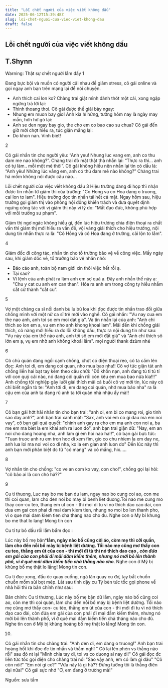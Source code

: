 ```yaml
---
title: "Lỗi chết người của việc viết không dấu"
date: 2025-06-12T15:39:48Z
slug: loi-chet-nguoi-cua-viec-viet-khong-dau
draft: false
---
```


## Lỗi chết người của việc viết không dấu

## T.Shynn

Warning: Thật sự chết người lắm đấy 
1
 
Đang bực bội và muốn có người cãi nhau để giảm stress, cô gái online và gọi ngay anh bạn trên mạng lại để nói chuyện.
- Anh thich cai lon ko?
Chàng trai giật mình đánh thót một cái, xong ngập ngừng trả lời lại:
- Thinh thoang thoi.
Cô gái được thể giãi bày ngay:
- Nhung em muon bay gio!
Anh kia hí hửng, tưởng hôm nay là ngày may mắn, hớn hở gõ lại:
- Anh se den ngay bay gio, the cho em co bao cao su chua?
Cô gái đến giờ mới chợt hiểu ra, tức giận mắng lại:
- Do khon nan. Vinh biet!
 
2
 
Cô gái nhắn tin cho người yêu: “Anh yeu! Nhung luc vang em, anh co thu dam me nao không?”.
Chàng trai đỏ mặt thật thà nhắn lại: “Thực ra thì… anh có tự làm.. mỗi một mẻ thôi”.
Cô gái không hiểu nên nhắn lại tin có dấu là: “Anh yêu! Những lúc vắng em, anh có thú đam mê nào không?”
Chàng trai há mồm không nói được câu nào...
 
Lỗi chết người của việc viết không dấu 3
Hiệu trưởng đang đi họp thì nhận được tin nhắn từ giám thị của trường: "Co Hong va co Hoa dang o truong, cai lon to lam".
Hiệu trưởng đọc tin nhắn tái hết cả mặt. Ngay hôm sau, hiệu trưởng gọi giám thị vào phòng hội đồng khiển trách và đưa quyết định ngưng công tác với vị giám thị này vì lý do: "Mất đạo đức, không phù hợp với môi trường sư phạm".
 
Giám thị ngơ ngác không hiểu gì, đến lúc hiệu trưởng chìa điện thoại ra chất vấn thì giám thị mới hiểu ra vấn đề, vội vàng giải thích cho hiệu trưởng, nội dung tin nhắn thực ra là: "Cô Hồng và cô Hoa đang ở trường, cãi lộn to lắm".
 
4
 
Giám đốc đi công tác, nhắn tin cho tổ trưởng bảo vệ về công việc.
Mấy ngày sau, khi giám đốc về, tổ trưởng bảo vệ nhăn nhó:
- Báo cáo anh, toàn bộ nam giới xin thôi việc hết rồi ạ.
- Tại sao?
- Vì lệnh của anh phát ra làm anh em sợ quá ạ. Đây anh nhắn thế này ạ: "Chu y cat cu anh em can than".
Hóa ra anh em trong công ty hiểu nhầm cắt cử thành "cắt cu".
 
5
 
Vợ một chàng ca sĩ nổi danh bù lu bù loa khi đọc được tin nhắn trao đổi giữa chồng mình với một nữ ca sĩ trẻ mới vào nghề. 
Cô gái nhắn: "Vu nay cua em the nao anh, anh toi so em moi dat gia".
Và tin nhắn lại của anh: "Anh chi thich so lon em a, vu em nho anh khong khoai lam".
Mãi đến khi chồng giải thích, cô nàng mới hiểu ra do lỗi không dấu, thực ra nội dung tin như sau: "Vụ này của em thế nào anh, anh tới sô em mới đắt giá" và "Anh chỉ thích sô lớn em ạ, vụ em nhờ anh không khoái lắm".
mọi người thank dzùm nhé
 
6
 
Cô chủ quán đang ngồi cạnh chồng, chợt có điện thoại reo, cô ta cầm lên đọc: Anh toi di, em dang coi quan, nho mua bao nha!! Cô vợ tức giận tát anh chồng liền hai bạt tay kèm theo câu chửi: "Đồ khốn nạn, anh đang tù ti tú tí với con quỷ cái nào, nó đang cởi quần rồi còn kêu em mua bao nữa kìa!!!" Anh chồng tội nghiệp gãy lưỡi giải thích mãi cả buổi cô vợ mới tin, lúc này cô chỉ biết ngẩn tò te: "Anh tới đi, em đang coi quán, nhớ mua báo nha" ra là cậu em của anh ta đang rủ anh ta tới quán nhà nhậu ấy mà!!
 
7
 
Cô bạn gái hớt hãi nhắn tin cho bạn trai: "anh oi, em bi co mang roi, gio tinh sao day anh?", anh bạn trai xanh mặt: "Sax, anh voi em co gi dau ma em noi vay", cô bạn gái quả quyết: "chinh anh gay ra cho em ma anh con noi a, ba me em ma biet la em khai anh ra luon do", anh bạn trai giận dữ: "Nay, em an noi cho dang hoang nha, anh lam gi em hoi nao ha!!", cô bạn gái bực tức: "Tuan truoc anh ru em tron hoc di xem fim, gio co chu nhiem la em day ne, anh lua loi ma noi voi co di nha, ko la em gian anh luon do" Đến lúc này thì anh bạn mới phân biệt đc từ "có mang" và cô mắng, hix.....
 
8
 
Vợ nhắn tin cho chồng: "co ve an com ko vay, con cho!", chồng gọi lại hỏi: "cô bảo ai là con chó hả??"
 
9
 
Cu ti thuong,
Luc nay bo me ban du lam, ngay nao bo cung coi ao, con me thi coi quan, lam cho den noi bo may bi benh liet duong.Toi nao me cung mo thay con-cu teo, thang em ut con - thi moi di tu vi no thich dao cao dai, con dua em gai con phai di mai dam kiem tien, nhung no moi bo len thanh pho, vi o que mai dam kiem tien cha thang nao cho du. Nghe con o My bi khung bo me that lo lang! Mong tin con
 
Cu tí tự bỏ dấu rồi lẩm bẩm đọc :
 
Lúc này bố mẹ bận*****lắm, ngày nào bố cũng cởi áo, còm mẹ thì cởi quần, làm cho đến nỗi bố mày bị bệnh liệt dương. Tối nào mẹ cũng mơ thấy con cu teo, thằng em út của con - thì mới đi tù thì nó thích dao cạo *, còn đứa em gái của con phải đi mãi dâm kiếm thêm, nhưng nó mới bỏ lên thành phố, vì ở quê mãi dâm kiếm tiền chả thằng nào cho*****. Nghe con ở Mỹ bị khùng bố mẹ thật lo lắng! Mong tin con.
 
Cu tí đọc xong, đầu óc quay cuồng, ngã lăn quay cu đơ, tay bắt chuồn chuồn mồm sùi bọt mép. Lát sau tỉnh dậy cu Tý bèn tức tốc gọi phone về nhà hỏi thì ra bản chính như sau:
 
Bản chính:
Cu tí thương,
Lúc này bố mẹ bận dữ lắm, ngày nào bố cũng coi ao, còn mẹ thì coi quán, làm cho dến nỗi bố máy bị bệnh liệt dường. Tối nào mẹ cũng mơ thấy con- cu tèo, thằng em út của con - thì mới đi tu vì nó thích đạo cao đài, còn đứa em gái của con phải đi mai đầm kiếm thêm, nhưng nó mới bỏ lên thành phố, vì ở quê mai đầm kiếm tiền chả tháng nào cho đủ. Nghe tin con ở Mỹ bị khủng hoảng bố mẹ thật lo lắng! Mong tin con.
 
10.
 
Cô gái nhắn tin cho chàng trai: "Anh den di, em dang o truong!" Anh bạn trai hoảng hốt khi đọc đc tin nhắn và thầm nghĩ " Cô lại lén phén vs thằng nào rồi" sau đó nt lại "Minh chia tay di, toi vs co duong ai nay di!" Cô gái đọc đc liền tức tốc gọi điện cho chàng trai nói "Sao vậy anh, em có làm gì đâu" "Cô còn nói!" "Em nói gì cơ?" "Vừa nãy là gì hả?? Đừng tưởng tôi là thằng điên dại nữa!" Cô gái sực nhớ "Ơ, em đang ở trường mà!"
 
Nguồn: sưu tầm